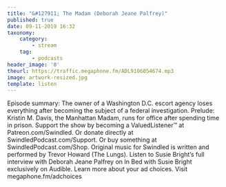```yaml
---
title: "&#127911; The Madam (Deborah Jeane Palfrey)"
published: true
date: 09-11-2019 16:32
taxonomy:
    category:
        - stream
    tag:
        - podcasts
header_image: '0'
theurl: https://traffic.megaphone.fm/ADL9106054674.mp3
image: artwork-resized.jpg
template: listen
--- 
```

Episode summary: The owner of a Washington D.C. escort agency loses everything after becoming the subject of a federal investigation. Prelude: Kristin M. Davis, the Manhattan Madam, runs for office after spending time in prison. Support the show by becoming a ValuedListener™ at Patreon.com/Swindled. Or donate directly at SwindledPodcast.com/Support. Or buy something at SwindledPodcast.com/Shop. Original music for Swindled is written and performed by Trevor Howard (The Lungs). Listen to Susie Bright’s full interview with Deborah Jeane Palfrey on In Bed with Susie Bright exclusively on Audible. Learn more about your ad choices. Visit megaphone.fm/adchoices
